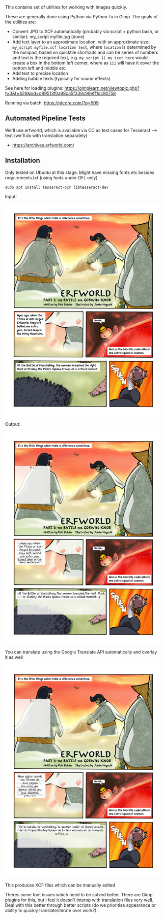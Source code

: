 This contains set of utilities for working with images quickly. 

These are generally done using Python via Python-fu in Gimp. The goals of the utilities are:

*  Convert JPG to XCF automatically (probably via script + python bash, or similar): my_script myfile.jpg (done)
*  Add text layer to an approximate location, with an approximate size: `my_script myfile.xcf location text`, where `location` is determined by the numpad, based on quicktile shortcuts and can be series of numbers and text is the required text, e.g. `my_script 11 my text here` would create a box in the bottom left corner, where as `111` will have it cover the bottom left and middle etc.
*  Add text to precise location
*  Adding bubble texts (typically for sound effects)

See here for loading plugins: https://gimplearn.net/viewtopic.php?f=3&t=426&sid=d89513f0a98ca5f339c99eff1dc90758

Running via batch: https://ntcore.com/?p=509

Automated Pipeline Tests
------------------------

We'll use erfworld, which is available via CC as test cases for Tesseract --> text (we'll do with translation separately)

*  https://archives.erfworld.com/

Installation
------------

Only tested on Ubuntu at this stage. Might have missing fonts etc besides requirements.txt (using fonts under OFL only)

```
sudo apt install tesseract-ocr libtesseract-dev
```

Input:

![001](img/001.jpg)

Output:

![001-eng](img/001-eng.jpg)

You can translate using the Google Translate API automatically and overlay it as well

![001-es](img/001-es.jpg)

This produces XCF files which can be manually edited

Theres some font issues which need to be solved better. There are Gimp plugins for this, but I feel it doesn't interop with translation files very well. Deal with this better through better scripts (do we prioritise appearance or ability to quickly translate/iterate over work?)
